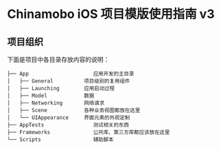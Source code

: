 Chinamobo iOS 项目模版使用指南 v3
=====

项目组织
----

下面是项目中各目录存放内容的说明：

```
├── App                     应用开发的主目录
│   ├── General          项目级别的复用组件
│   ├── Launching        应用启动过程
│   ├── Model            数据
│   ├── Networking       网络请求
│   ├── Scene            各种业务视图都放在这里
│   └── UIAppearance     界面元素的外观定制
├── AppTests                测试相关的东西
├── Frameworks              公共库、第三方库都应该放在这里
└── Scripts                 辅助脚本
```

